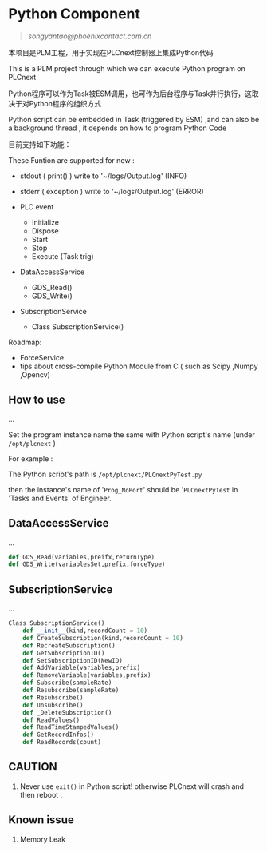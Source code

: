 # Python Component

> <address>songyantao@phoenixcontact.com.cn</address>

本项目是PLM工程，用于实现在PLCnext控制器上集成Python代码

This is a PLM project through which we can execute Python program on PLCnext

Python程序可以作为Task被ESM调用，也可作为后台程序与Task并行执行，这取决于对Python程序的组织方式

Python script can be embedded in Task (triggered by ESM) ,and can also be a background thread , it depends on how to program Python Code

目前支持如下功能：

These Funtion are supported for now :

+ stdout ( print() ) write to '~/logs/Output.log' (INFO)

+ stderr  ( exception ) write to '~/logs/Output.log' (ERROR)

+ PLC event 

  + Initialize
  + Dispose
  + Start
  + Stop
  + Execute (Task trig)

+ DataAccessService

  + GDS_Read()
  + GDS_Write()

+ SubscriptionService

  + Class SubscriptionService()

Roadmap:

+ ForceService
+ tips about cross-compile Python Module from C ( such as Scipy ,Numpy ,Opencv)



## How to use 

...

Set the program instance name the same with Python script's name (under `/opt/plcnext` )

For example :

The Python script's path is `/opt/plcnext/PLCnextPyTest.py`

then the instance's name of '`Prog_NoPort`' should be '`PLCnextPyTest` in 'Tasks and Events' of Engineer.


## DataAccessService

...

```python
def GDS_Read(variables,preifx,returnType)
def GDS_Write(variablesSet,prefix,forceType)
```



## SubscriptionService

...

```python
Class SubscriptionService()
	def __init__(kind,recordCount = 10)
	def CreateSubscription(kind,recordCount = 10)
	def RecreateSubscription()
	def GetSubscriptionID()
	def SetSubscriptionID(NewID)
	def AddVariable(variables,prefix)
	def RemoveVariable(variables,prefix)
	def Subscribe(sampleRate)
	def Resubscribe(sampleRate)
	def Resubscribe()
	def Unsubscribe()
	def _DeleteSubscription()
	def ReadValues()
	def ReadTimeStampedValues()
	def GetRecordInfos()
	def ReadRecords(count)
```
## CAUTION
1. Never use `exit()` in Python script! otherwise PLCnext will crash and then reboot .

## Known issue
1. Memory Leak


